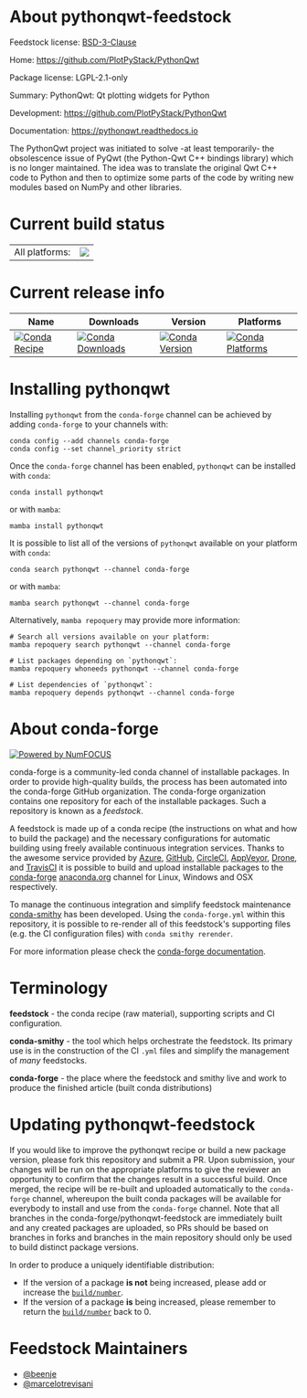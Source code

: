About pythonqwt-feedstock
=========================

Feedstock license: [BSD-3-Clause](https://github.com/conda-forge/pythonqwt-feedstock/blob/main/LICENSE.txt)

Home: https://github.com/PlotPyStack/PythonQwt

Package license: LGPL-2.1-only

Summary: PythonQwt: Qt plotting widgets for Python

Development: https://github.com/PlotPyStack/PythonQwt

Documentation: https://pythonqwt.readthedocs.io

The PythonQwt project was initiated to solve -at least temporarily- the
obsolescence issue of PyQwt (the Python-Qwt C++ bindings library) which is
no longer maintained. The idea was to translate the original Qwt C++ code
to Python and then to optimize some parts of the code by writing new
modules based on NumPy and other libraries.


Current build status
====================


<table><tr><td>All platforms:</td>
    <td>
      <a href="https://dev.azure.com/conda-forge/feedstock-builds/_build/latest?definitionId=6001&branchName=main">
        <img src="https://dev.azure.com/conda-forge/feedstock-builds/_apis/build/status/pythonqwt-feedstock?branchName=main">
      </a>
    </td>
  </tr>
</table>

Current release info
====================

| Name | Downloads | Version | Platforms |
| --- | --- | --- | --- |
| [![Conda Recipe](https://img.shields.io/badge/recipe-pythonqwt-green.svg)](https://anaconda.org/conda-forge/pythonqwt) | [![Conda Downloads](https://img.shields.io/conda/dn/conda-forge/pythonqwt.svg)](https://anaconda.org/conda-forge/pythonqwt) | [![Conda Version](https://img.shields.io/conda/vn/conda-forge/pythonqwt.svg)](https://anaconda.org/conda-forge/pythonqwt) | [![Conda Platforms](https://img.shields.io/conda/pn/conda-forge/pythonqwt.svg)](https://anaconda.org/conda-forge/pythonqwt) |

Installing pythonqwt
====================

Installing `pythonqwt` from the `conda-forge` channel can be achieved by adding `conda-forge` to your channels with:

```
conda config --add channels conda-forge
conda config --set channel_priority strict
```

Once the `conda-forge` channel has been enabled, `pythonqwt` can be installed with `conda`:

```
conda install pythonqwt
```

or with `mamba`:

```
mamba install pythonqwt
```

It is possible to list all of the versions of `pythonqwt` available on your platform with `conda`:

```
conda search pythonqwt --channel conda-forge
```

or with `mamba`:

```
mamba search pythonqwt --channel conda-forge
```

Alternatively, `mamba repoquery` may provide more information:

```
# Search all versions available on your platform:
mamba repoquery search pythonqwt --channel conda-forge

# List packages depending on `pythonqwt`:
mamba repoquery whoneeds pythonqwt --channel conda-forge

# List dependencies of `pythonqwt`:
mamba repoquery depends pythonqwt --channel conda-forge
```


About conda-forge
=================

[![Powered by
NumFOCUS](https://img.shields.io/badge/powered%20by-NumFOCUS-orange.svg?style=flat&colorA=E1523D&colorB=007D8A)](https://numfocus.org)

conda-forge is a community-led conda channel of installable packages.
In order to provide high-quality builds, the process has been automated into the
conda-forge GitHub organization. The conda-forge organization contains one repository
for each of the installable packages. Such a repository is known as a *feedstock*.

A feedstock is made up of a conda recipe (the instructions on what and how to build
the package) and the necessary configurations for automatic building using freely
available continuous integration services. Thanks to the awesome service provided by
[Azure](https://azure.microsoft.com/en-us/services/devops/), [GitHub](https://github.com/),
[CircleCI](https://circleci.com/), [AppVeyor](https://www.appveyor.com/),
[Drone](https://cloud.drone.io/welcome), and [TravisCI](https://travis-ci.com/)
it is possible to build and upload installable packages to the
[conda-forge](https://anaconda.org/conda-forge) [anaconda.org](https://anaconda.org/)
channel for Linux, Windows and OSX respectively.

To manage the continuous integration and simplify feedstock maintenance
[conda-smithy](https://github.com/conda-forge/conda-smithy) has been developed.
Using the ``conda-forge.yml`` within this repository, it is possible to re-render all of
this feedstock's supporting files (e.g. the CI configuration files) with ``conda smithy rerender``.

For more information please check the [conda-forge documentation](https://conda-forge.org/docs/).

Terminology
===========

**feedstock** - the conda recipe (raw material), supporting scripts and CI configuration.

**conda-smithy** - the tool which helps orchestrate the feedstock.
                   Its primary use is in the construction of the CI ``.yml`` files
                   and simplify the management of *many* feedstocks.

**conda-forge** - the place where the feedstock and smithy live and work to
                  produce the finished article (built conda distributions)


Updating pythonqwt-feedstock
============================

If you would like to improve the pythonqwt recipe or build a new
package version, please fork this repository and submit a PR. Upon submission,
your changes will be run on the appropriate platforms to give the reviewer an
opportunity to confirm that the changes result in a successful build. Once
merged, the recipe will be re-built and uploaded automatically to the
`conda-forge` channel, whereupon the built conda packages will be available for
everybody to install and use from the `conda-forge` channel.
Note that all branches in the conda-forge/pythonqwt-feedstock are
immediately built and any created packages are uploaded, so PRs should be based
on branches in forks and branches in the main repository should only be used to
build distinct package versions.

In order to produce a uniquely identifiable distribution:
 * If the version of a package **is not** being increased, please add or increase
   the [``build/number``](https://docs.conda.io/projects/conda-build/en/latest/resources/define-metadata.html#build-number-and-string).
 * If the version of a package **is** being increased, please remember to return
   the [``build/number``](https://docs.conda.io/projects/conda-build/en/latest/resources/define-metadata.html#build-number-and-string)
   back to 0.

Feedstock Maintainers
=====================

* [@beenje](https://github.com/beenje/)
* [@marcelotrevisani](https://github.com/marcelotrevisani/)


<!-- dummy commit to enable rerendering -->


